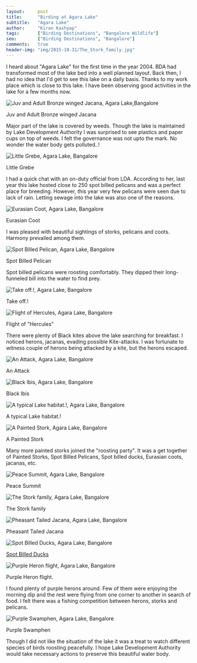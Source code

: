 ```yaml
---
layout:     post
title:      "Birding at Agara Lake"
subtitle:   "Agara Lake"
author:     "Kiran Kashyap"
tags:       ["Birding Destinations", "Bangalore Wildlife"]
seo:		["Birding Destinations", "Bangalore"]
comments:   true
header-img: "img/2015-10-31/The_Stork_family.jpg"
---
```


<p>
I heard about "Agara Lake" for the first time in the year 2004. BDA had transformed most of the lake bed into a well planned layout. Back then, I had no idea that I'd get to see this lake on a daily basis. Thanks to my work place which is close to this lake.
I have been observing good activities in the lake for a few months now. 
</p>

<img src="{{ site.baseurl }}/img/2015-10-31/Juv_and_Adult_Bronze_winged_Jacana.jpg" alt="Juv and Adult Bronze winged Jacana, Agara Lake,Bangalore">
<p>Juv and Adult Bronze winged Jacana</p>

<p>
Major part of the lake is covered by weeds. Though the lake is maintained by Lake Development Authority I was surprised to see plastics and paper cups on top of weeds. I felt the governance was not upto the mark. No wonder the water body gets polluted..!
</p>

<img src="{{ site.baseurl }}/img/2015-10-31/Little_Grebe.jpg" alt="Little Grebe, Agara Lake, Bangalore">

<p>Little Grebe</p>

<p>I had a quick chat with an on-duty official from LDA.  According to her, last year this lake hosted close to 250 spot billed pelicans and was a perfect place for breeding. However, this year very few pelicans were seen due to lack of rain. Letting sewage into the lake was also one of the reasons.</p>

<img src="{{ site.baseurl }}/img/2015-10-31/Eurasian_Coot.jpg" alt="Eurasian Coot, Agara Lake, Bangalore">

<p>Eurasian Coot</p>

<p>
I was pleased with beautiful sightings of storks, pelicans and coots. Harmony prevailed among them.
</p>

<img src="{{ site.baseurl }}/img/2015-10-31/Spot_Billed_Pelican.jpg" alt="Spot Billed Pelican, Agara Lake, Bangalore">

<p>
Spot Billed Pelican
</p>

<p>Spot billed pelicans were roosting comfortably. They dipped their long-funneled bill into the water to find prey.
</p>

<img src="{{ site.baseurl }}/img/2015-10-31/Take_off.jpg" alt="Take off.!, Agara Lake, Bangalore">
<p>Take off.!</p>

<img src="{{ site.baseurl }}/img/2015-10-31/Flight_of_Hercules.jpg" alt="Flight of Hercules, Agara Lake, Bangalore">

<p>
Flight of "Hercules"
</p>

<p>There were plenty of Black kites above the lake searching for breakfast. I noticed herons, jacanas, evading possible Kite-attacks. I was fortunate to witness couple of herons being attacked by a kite, but the herons escaped.</p>

<img src="{{ site.baseurl }}/img/2015-10-31/An_Attack.jpg" alt="An Attack, Agara Lake, Bangalore">

<p>An Attack</p>

<img src="{{ site.baseurl }}/img/2015-10-31/Black_Ibis.jpg" alt="Black Ibis, Agara Lake, Bangalore">

<p>
Black Ibis
</p>

<img src="{{ site.baseurl }}/img/2015-10-31/A_typical_Lake_habitat.jpg" alt="A typical Lake habitat.!, Agara Lake, Bangalore">

<p>A typical Lake habitat.!</p>

<img src="{{ site.baseurl }}/img/2015-10-31/A_Painted_Stork.jpg" alt="A Painted Stork, Agara Lake, Bangalore">

<p>A Painted Stork</p>

<p>Many more painted storks joined the "roosting party". It was a get together of Painted Storks, Spot Billed Pelicans, Spot billed ducks, Eurasian coots, jacanas, etc. </p>

<img src="{{ site.baseurl }}/img/2015-10-31/Peace_Summit.jpg" alt="Peace Summit, Agara Lake, Bangalore">

<p>Peace Summit</p>

<img src="{{ site.baseurl }}/img/2015-10-31/The_Stork_family.jpg" alt="The Stork family, Agara Lake, Bangalore">

<p>The Stork family</p>

<img src="{{ site.baseurl }}/img/2015-10-31/Pheasant_Tailed_Jacana.jpg" alt="Pheasant Tailed Jacana, Agara Lake, Bangalore">

<p>
Pheasant Tailed Jacana
</p>

<img src="{{ site.baseurl }}/img/2015-10-31/Spot_Billed_Ducks.jpg" alt="Spot Billed Ducks, Agara Lake, Bangalore">

<p>
<a href="{{ site.baseurl }}/wildart/2015-09-14-Spot-billedDuck.html" target="_blank">Spot Billed Ducks</a>
</p>

<img src="{{ site.baseurl }}/img/2015-10-31/Purple_Heron_flight.jpg" alt="Purple Heron flight, Agara Lake, Bangalore">

<p>
Purple Heron flight.
</p>

<p>I found plenty of purple herons around. Few of them were enjoying the morning dip and the rest were flying from one corner to another in search of food. I felt there was a fishing competition between herons, storks and pelicans.</p>

<img src="{{ site.baseurl }}/img/2015-10-31/Purple_Swamphen.jpg" alt="Purple Swamphen, Agara Lake, Bangalore">

<p>
Purple Swamphen
</p>

<p>
Though I did not like the situation of the lake it was a treat to watch different species of birds roosting peacefully. I hope Lake Development Authority would take necessary actions to preserve this beautiful water body.
</p>